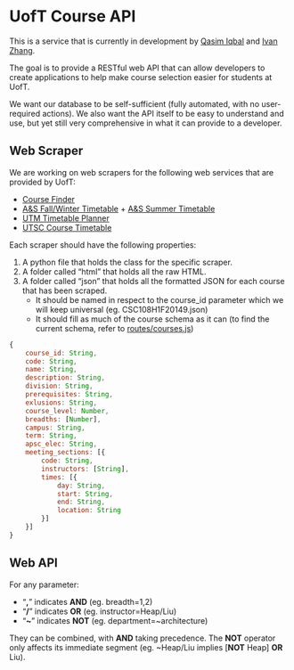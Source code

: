 UofT Course API
==============
This is a service that is currently in development by [Qasim Iqbal](https://github.com/Qasim) and [Ivan Zhang](https://github.com/ivanzhangsolutions).

The goal is to provide a RESTful web API that can allow developers to create applications to help make course selection easier for students at UofT.

We want our database to be self-sufficient (fully automated, with no user-required actions). We also want the API itself to be easy to understand and use, but yet still very comprehensive in what it can provide to a developer.

Web Scraper
---------------
We are working on web scrapers for the following web services that are provided by UofT:

 - [Course Finder](http://coursefinder.utoronto.ca/)
 - [A&S Fall/Winter Timetable](http://www.artsandscience.utoronto.ca/ofr/timetable/winter/sponsors.htm) + [A&S Summer Timetable](http://www.artsandscience.utoronto.ca/ofr/timetable/summer/sponsors.htm)
 - [UTM Timetable Planner](https://student.utm.utoronto.ca/timetable/)
 - [UTSC Course Timetable](http://www.utsc.utoronto.ca/~registrar/scheduling/timetable)

Each scraper should have the following properties:

 1. A python file that holds the class for the specific scraper.
 2. A folder called “html” that holds all the raw HTML.
 3. A folder called “json” that holds all the formatted JSON for each course that has been scraped.
	- It should be named in respect to the course_id parameter which we will keep universal (eg. CSC108H1F20149.json)
	- It should fill as much of the course schema as it can (to find the current schema, refer to [routes/courses.js](https://github.com/qasim/uoft-course-api/blob/master/routes/courses.js))
```js
{
	course_id: String,
	code: String,
	name: String,
	description: String,
	division: String,
	prerequisites: String,
	exlusions: String,
	course_level: Number,
	breadths: [Number],
	campus: String,
	term: String,
	apsc_elec: String,
	meeting_sections: [{
		code: String,
		instructors: [String],
		times: [{
			day: String,
			start: String,
			end: String,
			location: String
		}]
	}]
}
```

Web API
----------
For any parameter:
 - “**,**” indicates **AND** (eg. breadth=1,2)
 - “**/**” indicates **OR** (eg. instructor=Heap/Liu)
 - “**~**” indicates **NOT** (eg. department=~architecture)

They can be combined, with **AND** taking precedence. The **NOT** operator only affects its immediate segment (eg. ~Heap/Liu implies [**NOT** Heap] **OR** Liu).
